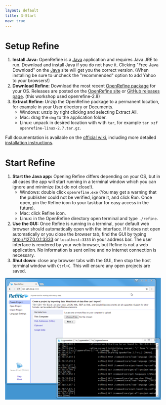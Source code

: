 ```yaml
---
layout: default
title: 3-Start
nav: true
---
```


# Setup Refine

1. **Install Java:** OpenRefine is a [Java](http://java.com/en/) application and requires Java JRE to run. Download and install Java if you do not have it. Clicking "Free Java Download" on the [Java](http://java.com/) site will get you the correct version. (When installing be sure to uncheck the "recommended" option to add Yahoo to your browsers!)
2. **Download Refine:** Download the most recent [OpenRefine package](http://openrefine.org/download.html) for your OS. Releases are posted on the [OpenRefine site](http://openrefine.org/download.html) or [GitHub releases page](https://github.com/OpenRefine/OpenRefine/releases/). (this workshop used openrefine-2.8)
3. **Extract Refine:** Unzip the OpenRefine package to a permanent location, for example in your User directory or Documents.
    - Windows: unzip by right clicking and selecting Extract All.
    - Mac: drag the `dmg` to the application folder.
    - Linux: unpack in desired location with with `tar`, for example `tar xzf openrefine-linux-2.7.tar.gz`.

Full documentation is available on the [official wiki](https://github.com/OpenRefine/OpenRefine/wiki/), including more detailed [installation instructions](https://github.com/OpenRefine/OpenRefine/wiki/Installation-Instructions).

# Start Refine

1. **Start the Java app:** Opening Refine differs depending on your OS, but in all cases the app will start running in a terminal window which you can ignore and minimize (but do not close!).
    - Windows: double click `openrefine.exe` (You may get a warning that the publisher could not be verified, ignore it, and click *Run*. Once open, pin the Refine icon to your taskbar for easy access in the future).
    - Mac: click Refine icon.
    - Linux: in the OpenRefine directory open terminal and type `./refine`.
2. **Use the GUI:** Once Refine is running in a terminal, your default web browser should automatically open with the interface. If it does not open automatically or you close the browser tab, find the GUI by typing <http://127.0.0.1:3333> or `localhost:3333` in your address bar. The user interface is rendered by your web browser, but Refine is not a web application. No information is sent online and no internet connection is necessary.
3. **Shut down:** close any browser tabs with the GUI, then stop the host terminal window with `Ctrl+C`. This will ensure any open projects are saved.

![OpenRefine terminal and GUI](images/openrefine.png)
